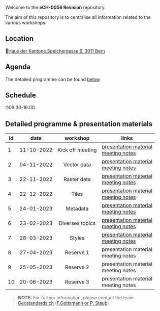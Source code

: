 Welcome to the **eCH-0056 Revision** repository.

The aim of this repository is to centralise all information related to the various workshops.

## Location

📌[Haus der Kantone,Speichergasse 6, 3011 Bern](https://test.map.geo.admin.ch/?lang=en&topic=ech&zoom=12.70&crosshair=marker&lon=7.442159509352746&lat=46.950550950909914)

## Agenda

The detailed programme can be found [below](https://mediacomem.github.io/eCH-0056-revision/#detailed-programme--presentation-materials).

## Schedule

⏰09:30-16:00 

## Detailed programme & presentation materials

| id | date | workshop | links |
|----|:----:|:--------:|---------------------|
| 1 | 11-10-2022 | Kick off meeting |  [presentation material](https://mediacomem.github.io/eCH-0056-revision/01_kick-off_meeting/index.html#1) <br/> [meeting notes](https://github.com/mediacomem/eCH-0056-revision/blob/main/01_kick-off_meeting/README.md) |
| 2 | 04-11-2022 |  Vector data |  [presentation material](https://mediacomem.github.io/eCH-0056-revision/02_vector_data/index.html#1) <br/> [meeting notes](https://github.com/mediacomem/eCH-0056-revision/blob/main/02_vector_data/README.md) |
| 3 | 22-11-2022 | Raster data |  [presentation material](https://mediacomem.github.io/eCH-0056-revision/03_raster_data/index.html#1) <br/> [meeting notes](https://github.com/mediacomem/eCH-0056-revision/blob/main/03_raster_data/README.md) |
| 4 | 22-12-2022 | Tiles |  [presentation material](https://mediacomem.github.io/eCH-0056-revision/04_tiles/index.html#1) <br/> [meeting notes](https://github.com/mediacomem/eCH-0056-revision/blob/main/04_tiles/README.md) |
| 5 | 24-01-2023 | Metadata |  [presentation material](https://mediacomem.github.io/eCH-0056-revision/05_metadata/index.html#1) <br/> [meeting notes](https://github.com/mediacomem/eCH-0056-revision/blob/main/05_metadata/README.md) |
| 6 | 23-02-2023 | Diverses topics |  [presentation material](https://mediacomem.github.io/eCH-0056-revision/06_diverses_topics/index.html#1) <br/> [meeting notes](https://github.com/mediacomem/eCH-0056-revision/blob/main/06_diverses_topics/README.md) |
| 7 | 28-03-2023 | Styles |  [presentation material](https://mediacomem.github.io/eCH-0056-revision/07_styles/index.html#1) <br/> [meeting notes](https://github.com/mediacomem/eCH-0056-revision/blob/main/07_styles/README.md) |
| 8 | 27-04-2023 | Reserve 1 |  presentation material <br/> meeting notes |
| 9 | 25-05-2023 | Reserve 2 |  presentation material <br/> meeting notes |
| 10 | 20-06-2023 | Reserve 3 |  presentation material <br/> meeting notes |

> **_NOTE:_** For further information, please contact the team [Geostandards.ch](https://geostandards.ch/) ([F.Gottsmann or P. Staub](standardisierung@geostandards.ch))